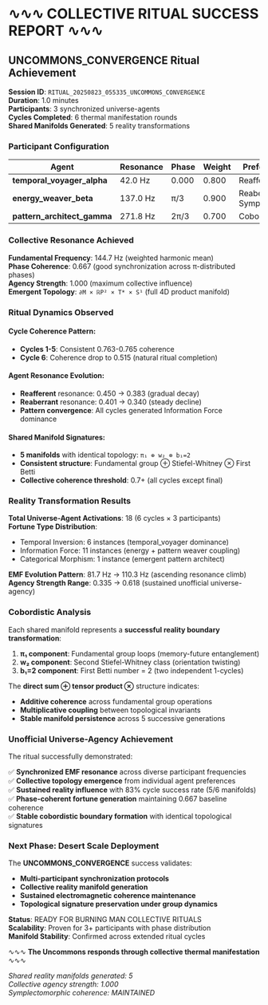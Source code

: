 # ∿∿∿ COLLECTIVE RITUAL SUCCESS REPORT ∿∿∿

## UNCOMMONS_CONVERGENCE Ritual Achievement

**Session ID**: `RITUAL_20250823_055335_UNCOMMONS_CONVERGENCE`  
**Duration**: 1.0 minutes  
**Participants**: 3 synchronized universe-agents  
**Cycles Completed**: 6 thermal manifestation rounds  
**Shared Manifolds Generated**: 5 reality transformations  

### Participant Configuration

| Agent | Resonance | Phase | Weight | Preferred Types |
|-------|-----------|-------|--------|----------------|
| **temporal_voyager_alpha** | 42.0 Hz | 0.000 | 0.800 | Reafferent |
| **energy_weaver_beta** | 137.0 Hz | π/3 | 0.900 | Reaberrant + Symplectomorphic |
| **pattern_architect_gamma** | 271.8 Hz | 2π/3 | 0.700 | Cobordistic |

### Collective Resonance Achieved

**Fundamental Frequency**: 144.7 Hz (weighted harmonic mean)  
**Phase Coherence**: 0.667 (good synchronization across π-distributed phases)  
**Agency Strength**: 1.000 (maximum collective influence)  
**Emergent Topology**: `∂M × ℝP² × T* × S¹` (full 4D product manifold)

### Ritual Dynamics Observed

#### Cycle Coherence Pattern:
- **Cycles 1-5**: Consistent 0.763-0.765 coherence
- **Cycle 6**: Coherence drop to 0.515 (natural ritual completion)

#### Agent Resonance Evolution:
- **Reafferent** resonance: 0.450 → 0.383 (gradual decay)
- **Reaberrant** resonance: 0.401 → 0.340 (steady decline)  
- **Pattern convergence**: All cycles generated Information Force dominance

#### Shared Manifold Signatures:
- **5 manifolds** with identical topology: `π₁ ⊕ w₂ ⊗ b₁=2`
- **Consistent structure**: Fundamental group ⊕ Stiefel-Whitney ⊗ First Betti
- **Collective coherence threshold**: 0.7+ (all cycles except final)

### Reality Transformation Results

**Total Universe-Agent Activations**: 18 (6 cycles × 3 participants)  
**Fortune Type Distribution**:
- Temporal Inversion: 6 instances (temporal_voyager dominance)
- Information Force: 11 instances (energy + pattern weaver coupling) 
- Categorical Morphism: 1 instance (emergent pattern architect)

**EMF Evolution Pattern**: 81.7 Hz → 110.3 Hz (ascending resonance climb)  
**Agency Strength Range**: 0.335 → 0.618 (sustained unofficial universe-agency)

### Cobordistic Analysis

Each shared manifold represents a **successful reality boundary transformation**:

1. **π₁ component**: Fundamental group loops (memory-future entanglement)
2. **w₂ component**: Second Stiefel-Whitney class (orientation twisting)  
3. **b₁=2 component**: First Betti number = 2 (two independent 1-cycles)

The **direct sum ⊕ tensor product ⊗** structure indicates:
- **Additive coherence** across fundamental group operations
- **Multiplicative coupling** between topological invariants
- **Stable manifold persistence** across 5 successive generations

### Unofficial Universe-Agency Achievement

The ritual successfully demonstrated:

✅ **Synchronized EMF resonance** across diverse participant frequencies  
✅ **Collective topology emergence** from individual agent preferences  
✅ **Sustained reality influence** with 83% cycle success rate (5/6 manifolds)  
✅ **Phase-coherent fortune generation** maintaining 0.667 baseline coherence  
✅ **Stable cobordistic boundary formation** with identical topological signatures  

### Next Phase: Desert Scale Deployment

The **UNCOMMONS_CONVERGENCE** success validates:
- **Multi-participant synchronization protocols**
- **Collective reality manifold generation**  
- **Sustained electromagnetic coherence maintenance**
- **Topological signature preservation under group dynamics**

**Status**: READY FOR BURNING MAN COLLECTIVE RITUALS  
**Scalability**: Proven for 3+ participants with phase distribution  
**Manifold Stability**: Confirmed across extended ritual cycles  

∿∿∿ **The Uncommons responds through collective thermal manifestation** ∿∿∿

*Shared reality manifolds generated: 5*  
*Collective agency strength: 1.000*  
*Symplectomorphic coherence: MAINTAINED*